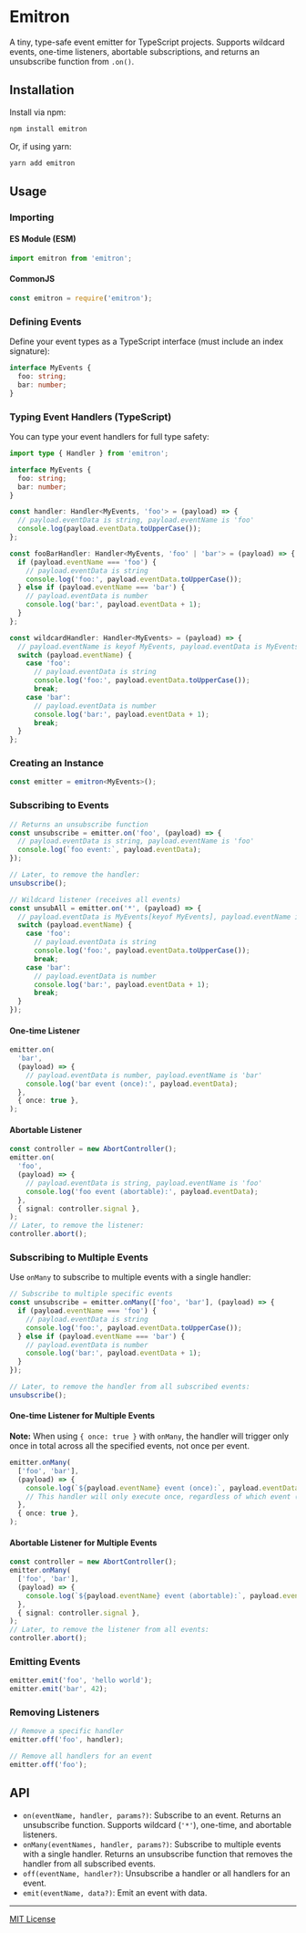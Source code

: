 # Emitron

A tiny, type-safe event emitter for TypeScript projects. Supports wildcard events, one-time listeners, abortable subscriptions, and returns an unsubscribe function from `.on()`.

## Installation

Install via npm:

```sh
npm install emitron
```

Or, if using yarn:

```sh
yarn add emitron
```

## Usage

### Importing

#### ES Module (ESM)

```typescript
import emitron from 'emitron';
```

#### CommonJS

```js
const emitron = require('emitron');
```

### Defining Events

Define your event types as a TypeScript interface (must include an index signature):

```typescript
interface MyEvents {
  foo: string;
  bar: number;
}
```

### Typing Event Handlers (TypeScript)

You can type your event handlers for full type safety:

```typescript
import type { Handler } from 'emitron';

interface MyEvents {
  foo: string;
  bar: number;
}

const handler: Handler<MyEvents, 'foo'> = (payload) => {
  // payload.eventData is string, payload.eventName is 'foo'
  console.log(payload.eventData.toUpperCase());
};

const fooBarHandler: Handler<MyEvents, 'foo' | 'bar'> = (payload) => {
  if (payload.eventName === 'foo') {
    // payload.eventData is string
    console.log('foo:', payload.eventData.toUpperCase());
  } else if (payload.eventName === 'bar') {
    // payload.eventData is number
    console.log('bar:', payload.eventData + 1);
  }
};

const wildcardHandler: Handler<MyEvents> = (payload) => {
  // payload.eventName is keyof MyEvents, payload.eventData is MyEvents[keyof MyEvents]
  switch (payload.eventName) {
    case 'foo':
      // payload.eventData is string
      console.log('foo:', payload.eventData.toUpperCase());
      break;
    case 'bar':
      // payload.eventData is number
      console.log('bar:', payload.eventData + 1);
      break;
  }
};
```

### Creating an Instance

```typescript
const emitter = emitron<MyEvents>();
```

### Subscribing to Events

```typescript
// Returns an unsubscribe function
const unsubscribe = emitter.on('foo', (payload) => {
  // payload.eventData is string, payload.eventName is 'foo'
  console.log(`foo event:`, payload.eventData);
});

// Later, to remove the handler:
unsubscribe();

// Wildcard listener (receives all events)
const unsubAll = emitter.on('*', (payload) => {
  // payload.eventData is MyEvents[keyof MyEvents], payload.eventName is keyof MyEvents
  switch (payload.eventName) {
    case 'foo':
      // payload.eventData is string
      console.log('foo:', payload.eventData.toUpperCase());
      break;
    case 'bar':
      // payload.eventData is number
      console.log('bar:', payload.eventData + 1);
      break;
  }
});
```

#### One-time Listener

```typescript
emitter.on(
  'bar',
  (payload) => {
    // payload.eventData is number, payload.eventName is 'bar'
    console.log('bar event (once):', payload.eventData);
  },
  { once: true },
);
```

#### Abortable Listener

```typescript
const controller = new AbortController();
emitter.on(
  'foo',
  (payload) => {
    // payload.eventData is string, payload.eventName is 'foo'
    console.log('foo event (abortable):', payload.eventData);
  },
  { signal: controller.signal },
);
// Later, to remove the listener:
controller.abort();
```

### Subscribing to Multiple Events

Use `onMany` to subscribe to multiple events with a single handler:

```typescript
// Subscribe to multiple specific events
const unsubscribe = emitter.onMany(['foo', 'bar'], (payload) => {
  if (payload.eventName === 'foo') {
    // payload.eventData is string
    console.log('foo:', payload.eventData.toUpperCase());
  } else if (payload.eventName === 'bar') {
    // payload.eventData is number
    console.log('bar:', payload.eventData + 1);
  }
});

// Later, to remove the handler from all subscribed events:
unsubscribe();
```

#### One-time Listener for Multiple Events

**Note:** When using `{ once: true }` with `onMany`, the handler will trigger only once in total across all the specified events, not once per event.

```typescript
emitter.onMany(
  ['foo', 'bar'],
  (payload) => {
    console.log(`${payload.eventName} event (once):`, payload.eventData);
    // This handler will only execute once, regardless of which event ('foo' or 'bar') is emitted first
  },
  { once: true },
);
```

#### Abortable Listener for Multiple Events

```typescript
const controller = new AbortController();
emitter.onMany(
  ['foo', 'bar'],
  (payload) => {
    console.log(`${payload.eventName} event (abortable):`, payload.eventData);
  },
  { signal: controller.signal },
);
// Later, to remove the listener from all events:
controller.abort();
```

### Emitting Events

```typescript
emitter.emit('foo', 'hello world');
emitter.emit('bar', 42);
```

### Removing Listeners

```typescript
// Remove a specific handler
emitter.off('foo', handler);

// Remove all handlers for an event
emitter.off('foo');
```

## API

- `on(eventName, handler, params?)`: Subscribe to an event. Returns an unsubscribe function. Supports wildcard (`'*'`), one-time, and abortable listeners.
- `onMany(eventNames, handler, params?)`: Subscribe to multiple events with a single handler. Returns an unsubscribe function that removes the handler from all subscribed events.
- `off(eventName, handler?)`: Unsubscribe a handler or all handlers for an event.
- `emit(eventName, data?)`: Emit an event with data.

---

[MIT License](LICENSE)
